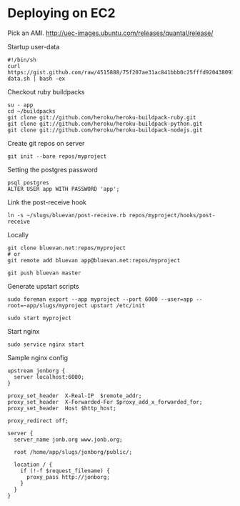 # Deploying on EC2

Pick an AMI. http://uec-images.ubuntu.com/releases/quantal/release/

Startup user-data

    #!/bin/sh
    curl https://gist.github.com/raw/4515888/75f207ae31ac841bbb0c25fffd9204380938f4dd/user-data.sh | bash -ex

Checkout ruby buildpacks

    su - app
    cd ~/buildpacks
    git clone git://github.com/heroku/heroku-buildpack-ruby.git
    git clone git://github.com/heroku/heroku-buildpack-python.git
    git clone git://github.com/heroku/heroku-buildpack-nodejs.git

Create git repos on server

    git init --bare repos/myproject

Setting the postgres password

    psql postgres
    ALTER USER app WITH PASSWORD 'app';

Link the post-receive hook

    ln -s ~/slugs/bluevan/post-receive.rb repos/myproject/hooks/post-receive

Locally

    git clone bluevan.net:repos/myproject
    # or
    git remote add bluevan app@bluevan.net:repos/myproject

    git push bluevan master

Generate upstart scripts

    sudo foreman export --app myproject --port 6000 --user=app --root=~app/slugs/myproject upstart /etc/init

    sudo start myproject

Start nginx

    sudo service nginx start

Sample nginx config

    upstream jonborg {
      server localhost:6000;
    }

    proxy_set_header  X-Real-IP  $remote_addr;
    proxy_set_header  X-Forwarded-For $proxy_add_x_forwarded_for;
    proxy_set_header  Host $http_host;

    proxy_redirect off;

    server {
      server_name jonb.org www.jonb.org;

      root /home/app/slugs/jonborg/public/;

      location / {
        if (!-f $request_filename) {
          proxy_pass http://jonborg;
        }
      }
    }